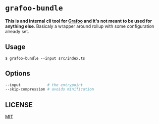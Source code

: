 # `grafoo-bundle`

**This is and internal cli tool for [Grafoo](https://github.com/grafoojs/grafoo) and it's not meant to be used for anything else**. Basicaly a wrapper around rollup with some configuration already set.

## Usage

```
$ grafoo-bundle --input src/index.ts
```

## Options

```sh
--input            # the entrypoint
--skip-compression # avoids minification
```

## LICENSE

[MIT](https://github.com/grafoojs/grafoo/blob/master/LICENSE)
